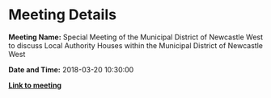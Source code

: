 # Meeting Details

**Meeting Name:** Special Meeting of the Municipal District of Newcastle West to discuss Local Authority Houses within the Municipal District of Newcastle West

**Date and Time:** 2018-03-20 10:30:00

**<a href="https://www.limerick.ie/council/whats-on/special-meeting-municipal-district-newcastle-west-discuss-local-authority-houses" target="_blank">Link to meeting</a>**
